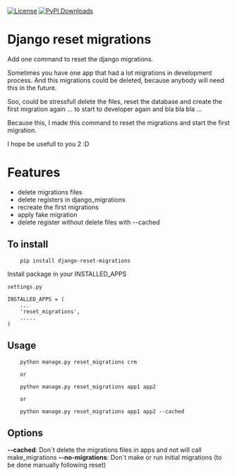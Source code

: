 [![License](http://img.shields.io/:license-apache-blue.svg?style=flat-square)](http://www.apache.org/licenses/LICENSE-2.0.html)
[![PyPI Downloads](http://img.shields.io/pypi/dm/django-reset-migrations.svg)](https://pypi.python.org/pypi/django-reset-migrations)


# Django reset migrations

Add one command to reset the django migrations.

Sometimes you have one app that had a lot migrations in development process.
And this migrations could be deleted, because anybody will need this in the future.

Soo, could be stressfull delete the files, reset the database and create the first
migration again ... to start to developer again and bla bla bla ...

Because this, I made this command to reset the migrations and start the first migration.

I hope be usefull to you 2 :D

# Features

* delete migrations files
* delete registers in django_migrations
* recreate the first migrations
* apply fake migration
* delete register without delete files with --cached


## To install

```
    pip install django-reset-migrations
```

Install package in your INSTALLED_APPS


```
settings.py

INSTALLED_APPS = (
    ...
    'reset_migrations',
    .....
)
```

## Usage


```
    python manage.py reset_migrations crm

    or

    python manage.py reset_migrations app1 app2

    or

    python manage.py reset_migrations app1 app2 --cached
```


## Options

**--cached**:  Don´t delete the migrations files in apps and not will call make_migrations
**--no-migrations**:  Don´t make or run initial migrations (to be done manually following reset)
